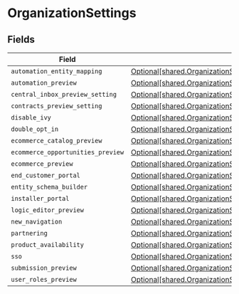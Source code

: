 # OrganizationSettings


## Fields

| Field                                                                                                                                              | Type                                                                                                                                               | Required                                                                                                                                           | Description                                                                                                                                        |
| -------------------------------------------------------------------------------------------------------------------------------------------------- | -------------------------------------------------------------------------------------------------------------------------------------------------- | -------------------------------------------------------------------------------------------------------------------------------------------------- | -------------------------------------------------------------------------------------------------------------------------------------------------- |
| `automation_entity_mapping`                                                                                                                        | [Optional[shared.OrganizationSettingsAutomationEntityMapping]](undefined/models/shared/organizationsettingsautomationentitymapping.md)             | :heavy_minus_sign:                                                                                                                                 | N/A                                                                                                                                                |
| `automation_preview`                                                                                                                               | [Optional[shared.OrganizationSettingsAutomationPreview]](undefined/models/shared/organizationsettingsautomationpreview.md)                         | :heavy_minus_sign:                                                                                                                                 | N/A                                                                                                                                                |
| `central_inbox_preview_setting`                                                                                                                    | [Optional[shared.OrganizationSettingsCentralInboxPreviewSetting]](undefined/models/shared/organizationsettingscentralinboxpreviewsetting.md)       | :heavy_minus_sign:                                                                                                                                 | N/A                                                                                                                                                |
| `contracts_preview_setting`                                                                                                                        | [Optional[shared.OrganizationSettingsContractsPreviewSetting]](undefined/models/shared/organizationsettingscontractspreviewsetting.md)             | :heavy_minus_sign:                                                                                                                                 | N/A                                                                                                                                                |
| `disable_ivy`                                                                                                                                      | [Optional[shared.OrganizationSettingsDisableIvy]](undefined/models/shared/organizationsettingsdisableivy.md)                                       | :heavy_minus_sign:                                                                                                                                 | N/A                                                                                                                                                |
| `double_opt_in`                                                                                                                                    | [Optional[shared.OrganizationSettingsDoubleOptIn]](undefined/models/shared/organizationsettingsdoubleoptin.md)                                     | :heavy_minus_sign:                                                                                                                                 | N/A                                                                                                                                                |
| `ecommerce_catalog_preview`                                                                                                                        | [Optional[shared.OrganizationSettingsEcommerceCatalogPreview]](undefined/models/shared/organizationsettingsecommercecatalogpreview.md)             | :heavy_minus_sign:                                                                                                                                 | N/A                                                                                                                                                |
| `ecommerce_opportunities_preview`                                                                                                                  | [Optional[shared.OrganizationSettingsEcommerceOpportunitiesPreview]](undefined/models/shared/organizationsettingsecommerceopportunitiespreview.md) | :heavy_minus_sign:                                                                                                                                 | N/A                                                                                                                                                |
| `ecommerce_preview`                                                                                                                                | [Optional[shared.OrganizationSettingsEcommercePreview]](undefined/models/shared/organizationsettingsecommercepreview.md)                           | :heavy_minus_sign:                                                                                                                                 | N/A                                                                                                                                                |
| `end_customer_portal`                                                                                                                              | [Optional[shared.OrganizationSettingsEndCustomerPortal]](undefined/models/shared/organizationsettingsendcustomerportal.md)                         | :heavy_minus_sign:                                                                                                                                 | N/A                                                                                                                                                |
| `entity_schema_builder`                                                                                                                            | [Optional[shared.OrganizationSettingsEntitySchemaBuilder]](undefined/models/shared/organizationsettingsentityschemabuilder.md)                     | :heavy_minus_sign:                                                                                                                                 | N/A                                                                                                                                                |
| `installer_portal`                                                                                                                                 | [Optional[shared.OrganizationSettingsInstallerPortal]](undefined/models/shared/organizationsettingsinstallerportal.md)                             | :heavy_minus_sign:                                                                                                                                 | N/A                                                                                                                                                |
| `logic_editor_preview`                                                                                                                             | [Optional[shared.OrganizationSettingsLogicEditorPreview]](undefined/models/shared/organizationsettingslogiceditorpreview.md)                       | :heavy_minus_sign:                                                                                                                                 | N/A                                                                                                                                                |
| `new_navigation`                                                                                                                                   | [Optional[shared.OrganizationSettingsNewNavigation]](undefined/models/shared/organizationsettingsnewnavigation.md)                                 | :heavy_minus_sign:                                                                                                                                 | N/A                                                                                                                                                |
| `partnering`                                                                                                                                       | [Optional[shared.OrganizationSettingsPartnering]](undefined/models/shared/organizationsettingspartnering.md)                                       | :heavy_minus_sign:                                                                                                                                 | N/A                                                                                                                                                |
| `product_availability`                                                                                                                             | [Optional[shared.OrganizationSettingsProductAvailability]](undefined/models/shared/organizationsettingsproductavailability.md)                     | :heavy_minus_sign:                                                                                                                                 | N/A                                                                                                                                                |
| `sso`                                                                                                                                              | [Optional[shared.OrganizationSettingsSso]](undefined/models/shared/organizationsettingssso.md)                                                     | :heavy_minus_sign:                                                                                                                                 | N/A                                                                                                                                                |
| `submission_preview`                                                                                                                               | [Optional[shared.OrganizationSettingsSubmissionPreview]](undefined/models/shared/organizationsettingssubmissionpreview.md)                         | :heavy_minus_sign:                                                                                                                                 | N/A                                                                                                                                                |
| `user_roles_preview`                                                                                                                               | [Optional[shared.OrganizationSettingsUserRolesPreview]](undefined/models/shared/organizationsettingsuserrolespreview.md)                           | :heavy_minus_sign:                                                                                                                                 | N/A                                                                                                                                                |